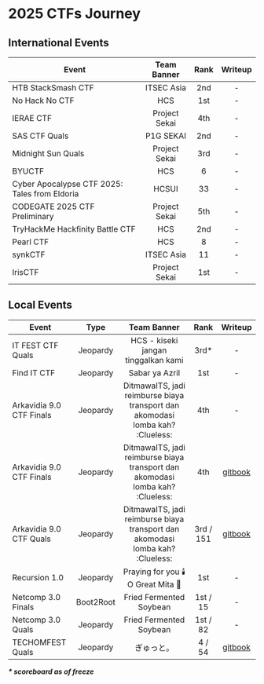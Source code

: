 # 2025 CTFs Journey

## International Events
| Event | Team Banner | Rank | Writeup |
| --- | :---: |  :---: | :---: |
| HTB StackSmash CTF | ITSEC Asia | 2nd | - |
| No Hack No CTF | HCS | 1st | - |
| IERAE CTF | Project Sekai | 4th | - |
| SAS CTF Quals | P1G SEKAI | 2nd | - |
| Midnight Sun Quals | Project Sekai | 3rd | - |
| BYUCTF | HCS | 6 | - |
| Cyber Apocalypse CTF 2025: Tales from Eldoria | HCSUI | 33 | - |
| CODEGATE 2025 CTF Preliminary | Project Sekai | 5th | - | 
| TryHackMe Hackfinity Battle CTF | HCS | 2nd | - | 
| Pearl CTF | HCS | 8 | - | 
| synkCTF | ITSEC Asia | 11 | - | 
| IrisCTF | Project Sekai | 1st | - | 
    
## Local Events
| Event | Type | Team Banner | Rank | Writeup |
| --- | :---: |  :---: |  :---: | :---: |
| IT FEST CTF Quals | Jeopardy | HCS - kiseki jangan tinggalkan kami | 3rd* | - |
| Find IT CTF | Jeopardy | Sabar ya Azril | 1st | - |
| Arkavidia 9.0 CTF Finals | Jeopardy | DitmawaITS, jadi reimburse biaya transport dan akomodasi lomba kah? :Clueless: | 4th | - |
| Arkavidia 9.0 CTF Finals | Jeopardy | DitmawaITS, jadi reimburse biaya transport dan akomodasi lomba kah? :Clueless: | 4th | [gitbook](https://hyggehalcyon.gitbook.io/page/ctfs/2025/arkavidia-quals) |
| Arkavidia 9.0 CTF Quals | Jeopardy | DitmawaITS, jadi reimburse biaya transport dan akomodasi lomba kah? :Clueless: | 3rd / 151 | [gitbook](https://hyggehalcyon.gitbook.io/page/ctfs/2025/arkavidia-quals) |
| Recursion 1.0 | Jeopardy | Praying for you 🕯️ O Great Mita 💝 | 1st | - |
| Netcomp 3.0 Finals | Boot2Root | Fried Fermented Soybean | 1st / 15 | - |
| Netcomp 3.0 Quals | Jeopardy | Fried Fermented Soybean | 1st / 82 | - |
| TECHOMFEST Quals | Jeopardy | ぎゅっと。 | 4 / 54 | [gitbook](https://hyggehalcyon.gitbook.io/page/ctfs/2025/techomfest-quals) |

_***\* scoreboard as of freeze***_
